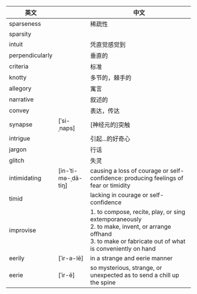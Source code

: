 
| 英文              |                     | 中文                                                                                                                                                             |
| --------------- | ------------------- | -------------------------------------------------------------------------------------------------------------------------------------------------------------- |
| sparseness      |                     | 稀疏性                                                                                                                                                            |
| sparsity        |                     |                                                                                                                                                                |
| intuit          |                     | 凭直觉感觉到                                                                                                                                                         |
| perpendicularly |                     | 垂直的                                                                                                                                                            |
| criteria        |                     | 标准                                                                                                                                                             |
| knotty          |                     | 多节的，棘手的                                                                                                                                                        |
| allegory        |                     | 寓言                                                                                                                                                             |
| narrative       |                     | 叙述的                                                                                                                                                            |
| convey          |                     | 表达，传达                                                                                                                                                          |
| synapse         | [ˈsi-ˌnaps]         | [神经元的]突触                                                                                                                                                       |
| intrigue        |                     | 引起...的好奇心                                                                                                                                                      |
| jargon          |                     | 行话                                                                                                                                                             |
| glitch          |                     | 失灵                                                                                                                                                             |
| intimidating    | [in-ˈti-mə-ˌdā-tiŋ] | causing a loss of courage or self-confidence: producing feelings of fear or timidity                                                                           |
| timid           |                     | lacking in courage or self-confidence                                                                                                                          |
| improvise       |                     | 1. to compose, recite, play, or sing extemporaneously<br>2. to make, invent, or arrange offhand<br>3. to make or fabricate out of what is conveniently on hand |
| eerily          | [ˈir-ə-lē]          | in a strange and eerie manner                                                                                                                                  |
| eerie           | [ˈir-ē]             | so mysterious, strange, or unexpected as to send a chill up the spine                                                                                          |
